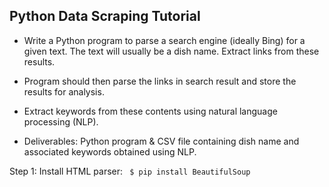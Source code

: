 ## Python Data Scraping Tutorial

- Write a Python program to parse a search engine (ideally Bing) for a given text. The text will usually be a dish name. Extract links from these results.

- Program should then parse the links in search result and store the results for analysis.

- Extract keywords from these contents using natural language processing (NLP).

- Deliverables: Python program & CSV file containing dish name and associated keywords obtained using NLP.

Step 1: Install HTML parser: ` $ pip install BeautifulSoup`
